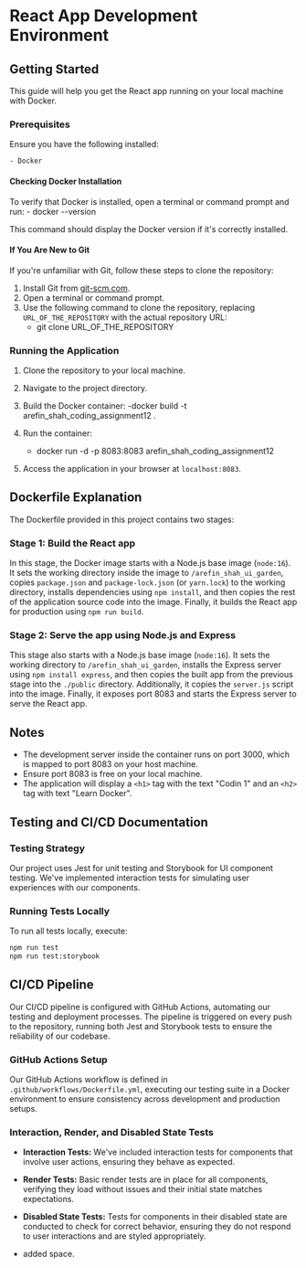# React App Development Environment

## Getting Started

This guide will help you get the React app running on your local machine with Docker.

### Prerequisites

Ensure you have the following installed:

    - Docker

#### Checking Docker Installation

To verify that Docker is installed, open a terminal or command prompt and run: - docker --version

This command should display the Docker version if it's correctly installed.

#### If You Are New to Git

If you're unfamiliar with Git, follow these steps to clone the repository:

1. Install Git from [git-scm.com](https://git-scm.com/).
2. Open a terminal or command prompt.
3. Use the following command to clone the repository, replacing `URL_OF_THE_REPOSITORY` with the actual repository URL:
   - git clone URL_OF_THE_REPOSITORY

### Running the Application

1. Clone the repository to your local machine.
2. Navigate to the project directory.
3. Build the Docker container:
   -docker build -t arefin_shah_coding_assignment12 .

4. Run the container:

   - docker run -d -p 8083:8083 arefin_shah_coding_assignment12

5. Access the application in your browser at `localhost:8083`.

## Dockerfile Explanation

The Dockerfile provided in this project contains two stages:

### Stage 1: Build the React app

In this stage, the Docker image starts with a Node.js base image (`node:16`). It sets the working directory inside the image to `/arefin_shah_ui_garden`, copies `package.json` and `package-lock.json` (or `yarn.lock`) to the working directory, installs dependencies using `npm install`, and then copies the rest of the application source code into the image. Finally, it builds the React app for production using `npm run build`.

### Stage 2: Serve the app using Node.js and Express

This stage also starts with a Node.js base image (`node:16`). It sets the working directory to `/arefin_shah_ui_garden`, installs the Express server using `npm install express`, and then copies the built app from the previous stage into the `./public` directory. Additionally, it copies the `server.js` script into the image. Finally, it exposes port 8083 and starts the Express server to serve the React app.

## Notes

- The development server inside the container runs on port 3000, which is mapped to port 8083 on your host machine.
- Ensure port 8083 is free on your local machine.
- The application will display a `<h1>` tag with the text "Codin 1" and an `<h2>` tag with text "Learn Docker".

## Testing and CI/CD Documentation

### Testing Strategy

Our project uses Jest for unit testing and Storybook for UI component testing. We've implemented interaction tests for simulating user experiences with our components.

### Running Tests Locally

To run all tests locally, execute:

```bash
npm run test
npm run test:storybook
```

## CI/CD Pipeline

Our CI/CD pipeline is configured with GitHub Actions, automating our testing and deployment processes. The pipeline is triggered on every push to the repository, running both Jest and Storybook tests to ensure the reliability of our codebase.

### GitHub Actions Setup

Our GitHub Actions workflow is defined in `.github/workflows/Dockerfile.yml`, executing our testing suite in a Docker environment to ensure consistency across development and production setups.

### Interaction, Render, and Disabled State Tests

- **Interaction Tests:** We've included interaction tests for components that involve user actions, ensuring they behave as expected.
- **Render Tests:** Basic render tests are in place for all components, verifying they load without issues and their initial state matches expectations.
- **Disabled State Tests:** Tests for components in their disabled state are conducted to check for correct behavior, ensuring they do not respond to user interactions and are styled appropriately.

- added space.
